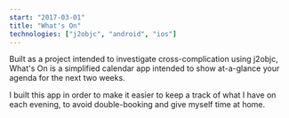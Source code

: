 ```yaml
---
start: "2017-03-01"
title: "What's On"
technologies: ["j2objc", "android", "ios"]
---
```

Built as a project intended to investigate cross-complication using j2objc, What's On is a simplified calendar app intended to show at-a-glance your agenda for the next two weeks.

I built this app in order to make it easier to keep a track of what I have on each evening, to avoid double-booking and give myself time at home. 